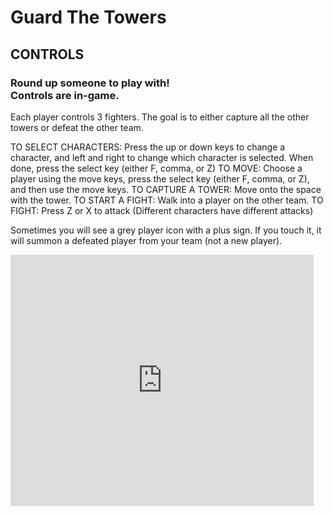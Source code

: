 <html>
  <H1>Guard The Towers</H1>
  <h2>CONTROLS</H2>
  <H3>Round up someone to play with!<br>
    Controls are in-game.<br></h3>

Each player controls 3 fighters. The goal is to either capture all the other towers or defeat the other team.

TO SELECT CHARACTERS: Press the up or down keys to change a character, and left and right to change which character is selected. When done, press the select key (either F, comma, or Z)
TO MOVE: Choose a player using the move keys, press the select key (either F, comma, or Z), and then use the move keys.
TO CAPTURE A TOWER: Move onto the space with the tower.
TO START A FIGHT: Walk into a player on the other team.
TO FIGHT: Press Z or X to attack (Different characters have different attacks)

Sometimes you will see a grey player icon with a plus sign. If you touch it, it will summon a defeated player from your team (not a new player).
  <iframe src="https://forkphorus.github.io/app.html?id=420760669" allowtransparency="true" width="485" height="402" frameborder="0" scrolling="no" allowfullscreen></iframe>
 </html>
